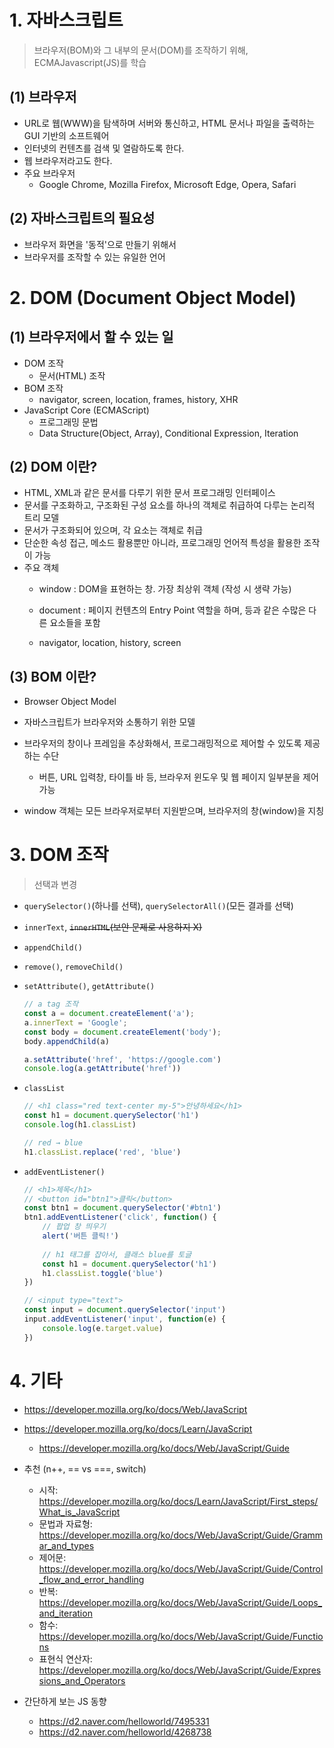 # 1. 자바스크립트

> 브라우저(BOM)와 그 내부의 문서(DOM)를 조작하기 위해, ECMAJavascript(JS)를 학습



## (1) 브라우저

- URL로 웹(WWW)을 탐색하며 서버와 통신하고, HTML 문서나 파일을 출력하는 GUI 기반의 소프트웨어
- 인터넷의 컨텐츠를 검색 및 열람하도록 한다.
- 웹 브라우저라고도 한다.
- 주요 브라우저
  - Google Chrome, Mozilla Firefox, Microsoft Edge, Opera, Safari



## (2) 자바스크립트의 필요성

- 브라우저 화면을 '동적'으로 만들기 위해서
- 브라우저를 조작할 수 있는 유일한 언어



# 2. DOM (Document Object Model)

## (1) 브라우저에서 할 수 있는 일

- DOM 조작
  - 문서(HTML) 조작
- BOM 조작
  - navigator, screen, location, frames, history, XHR
- JavaScript Core (ECMAScript)
  - 프로그래밍 문법
  - Data Structure(Object, Array), Conditional Expression, Iteration



## (2) DOM 이란?

- HTML, XML과 같은 문서를 다루기 위한 문서 프로그래밍 인터페이스
- 문서를 구조화하고, 구조화된 구성 요소를 하나의 객체로 취급하여 다루는 논리적 트리 모델
- 문서가 구조화되어 있으며, 각 요소는 객체로 취급
- 단순한 속성 접근, 메소드 활용뿐만 아니라, 프로그래밍 언어적 특성을 활용한 조작이 가능
- 주요 객체
  - window : DOM을 표현하는 창. 가장 최상위 객체 (작성 시 생략 가능)

  - document : 페이지 컨텐츠의 Entry Point 역할을 하며,  등과 같은 수많은 다른 요소들을 포함

  - navigator, location, history, screen




## (3) BOM 이란?

- Browser Object Model
- 자바스크립트가 브라우저와 소통하기 위한 모델
- 브라우저의 창이나 프레임을 추상화해서, 프로그래밍적으로 제어할 수 있도록 제공하는 수단
  - 버튼, URL 입력창, 타이틀 바 등, 브라우저 윈도우 및 웹 페이지 일부분을 제어 가능

- window 객체는 모든 브라우저로부터 지원받으며, 브라우저의 창(window)을 지칭



# 3. DOM 조작

> 선택과 변경

- `querySelector()`(하나를 선택), `querySelectorAll()`(모든 결과를 선택)

- `innerText`, ~~`innerHTML`(보안 문제로 사용하지 X)~~

- `appendChild()`

- `remove()`, `removeChild()`

- `setAttribute()`, `getAttribute()`

  ```javascript
  // a tag 조작
  const a = document.createElement('a');
  a.innerText = 'Google';
  const body = document.createElement('body');
  body.appendChild(a)
  
  a.setAttribute('href', 'https://google.com')
  console.log(a.getAttribute('href'))
  ```

- `classList`

  ```javascript
  // <h1 class="red text-center my-5">안녕하세요</h1>
  const h1 = document.querySelector('h1')
  console.log(h1.classList)
  
  // red → blue
  h1.classList.replace('red', 'blue')
  ```

- `addEventListener()`

  ```javascript
  // <h1>제목</h1>
  // <button id="btn1">클릭</button>
  const btn1 = document.querySelector('#btn1')
  btn1.addEventListener('click', function() {
      // 팝업 창 띄우기
      alert('버튼 클릭!')
      
      // h1 태그를 잡아서, 클래스 blue를 토글
      const h1 = document.querySelector('h1')
      h1.classList.toggle('blue')
  })
  ```

  ```javascript
  // <input type="text">
  const input = document.querySelector('input')
  input.addEventListener('input', function(e) {
      console.log(e.target.value)
  })
  ```




# 4. 기타

- https://developer.mozilla.org/ko/docs/Web/JavaScript
- https://developer.mozilla.org/ko/docs/Learn/JavaScript
  - https://developer.mozilla.org/ko/docs/Web/JavaScript/Guide 



- 추천 (n++, == vs ===, switch)
  - 시작: https://developer.mozilla.org/ko/docs/Learn/JavaScript/First_steps/What_is_JavaScript
  - 문법과 자료형: https://developer.mozilla.org/ko/docs/Web/JavaScript/Guide/Grammar_and_types
  - 제어문: https://developer.mozilla.org/ko/docs/Web/JavaScript/Guide/Control_flow_and_error_handling
  - 반복: https://developer.mozilla.org/ko/docs/Web/JavaScript/Guide/Loops_and_iteration
  - 함수: https://developer.mozilla.org/ko/docs/Web/JavaScript/Guide/Functions
  - 표현식 연산자: https://developer.mozilla.org/ko/docs/Web/JavaScript/Guide/Expressions_and_Operators



- 간단하게 보는 JS 동향
  - https://d2.naver.com/helloworld/7495331
  - https://d2.naver.com/helloworld/4268738